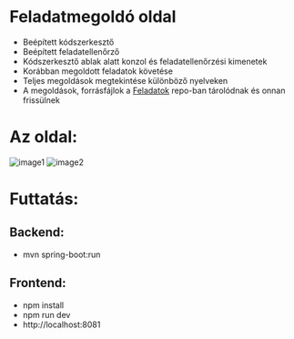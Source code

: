 # Feladatmegoldó oldal
- Beépített kódszerkesztő
- Beépített feladatellenőrző
- Kódszerkesztő ablak alatt konzol és feladatellenőrzési kimenetek
- Korábban megoldott feladatok követése
- Teljes megoldások megtekintése különböző nyelveken
- A megoldások, forrásfájlok a [Feladatok](https://github.com/Degubi/Feladatok) repo-ban tárolódnak és onnan frissülnek

# Az oldal:

![image1](https://github.com/Degubi/PDFTableExtractor/assets/13366932/8a3bba7c-d190-4005-838e-4d77531c5b3d)
![image2](https://github.com/Degubi/PDFTableExtractor/assets/13366932/3127731e-4364-4661-b55c-dfd490857109)

# Futtatás:
## Backend:
- mvn spring-boot:run

## Frontend:
- npm install
- npm run dev
- http://localhost:8081